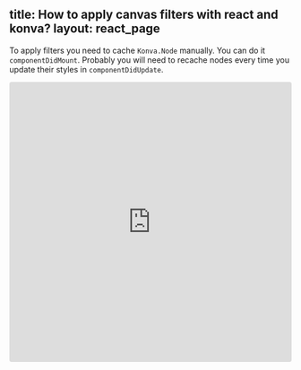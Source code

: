 title: How to apply canvas filters with react and konva?
layout: react_page
---

To apply filters you need to cache `Konva.Node` manually. You can do it `componentDidMount`.
Probably you will need to recache nodes every time you update their styles in `componentDidUpdate`.

<iframe src="https://codesandbox.io/embed/github/konvajs/site/tree/master/react-demos/filters?hidenavigation=1&view=split&fontsize=10" style="width:100%; height:500px; border:0; border-radius: 4px; overflow:hidden;" sandbox="allow-modals allow-forms allow-popups allow-scripts allow-same-origin"></iframe>



